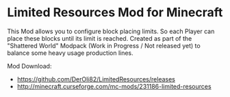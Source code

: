 # Limited Resources Mod for Minecraft

This Mod allows you to configure block placing limits. So each Player can place these blocks until its limit is reached. Created as part of the "Shattered World" Modpack (Work in Progress / Not released yet) to balance some heavy usage production lines.

Mod Download: 
- https://github.com/DerOli82/LimitedResources/releases
- http://minecraft.curseforge.com/mc-mods/231186-limited-resources
